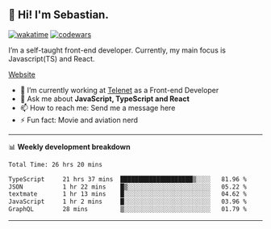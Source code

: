 ## 👋 Hi! I'm Sebastian.

[![wakatime](https://wakatime.com/badge/user/df0036c6-328a-4a39-be9b-e49417ed22a1.svg)](https://wakatime.com/@df0036c6-328a-4a39-be9b-e49417ed22a1)
[![codewars](https://www.codewars.com/users/sebavuye/badges/small)](https://www.codewars.com/users/sebavuye)

I’m a self-taught front-end developer. Currently, my main focus is Javascript(TS) and React.

[Website](https://sebastianvuye.be)

- 🔭 I’m currently working at [Telenet](https://telenet.be/) as a Front-end Developer
- 💬 Ask me about **JavaScript, TypeScript and React**
- 📫 How to reach me: Send me a message here
- ⚡ Fun fact: Movie and aviation nerd

-------

📊 **Weekly development breakdown**

<!--START_SECTION:waka-->

```txt
Total Time: 26 hrs 20 mins

TypeScript     21 hrs 37 mins  ████████████████████▒░░░░   81.96 %
JSON           1 hr 22 mins    █▒░░░░░░░░░░░░░░░░░░░░░░░   05.22 %
textmate       1 hr 13 mins    █░░░░░░░░░░░░░░░░░░░░░░░░   04.62 %
JavaScript     1 hr 2 mins     █░░░░░░░░░░░░░░░░░░░░░░░░   03.96 %
GraphQL        28 mins         ▒░░░░░░░░░░░░░░░░░░░░░░░░   01.79 %
```

<!--END_SECTION:waka-->
-------
